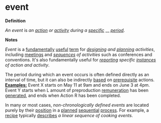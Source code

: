 # event

**Definition**

_An event_ is _an_ [_action_](https://github.com/gcassel/Modular-Organization-Terminology/blob/master/terms/act.md) _or_ [_activity_](https://github.com/gcassel/Modular-Organization-Terminology/blob/master/terms/activity.md) _during a_ [_specific_](https://github.com/gcassel/Modular-Organization-Terminology/blob/master/terms/specific.md) __ [_period_](https://github.com/gcassel/Modular-Organization-Terminology/blob/master/terms/period.md).

**Notes**

_Event_ is a [fundamentally](https://github.com/gcassel/Modular-Organization-Terminology/blob/master/terms/base.md) [useful](https://github.com/gcassel/Modular-Organization-Terminology/blob/master/terms/use.md) [term](https://github.com/gcassel/Modular-Organization-Terminology/blob/master/terms/term.md) for [_designing_](https://github.com/gcassel/Modular-Organization-Terminology/blob/master/terms/design.md) _and_ [_planning_](https://github.com/gcassel/Modular-Organization-Terminology/blob/master/terms/plan.md) _activities_, including [meetings](https://github.com/gcassel/Modular-Organization-Terminology/blob/master/terms/meet.md) and [_sequences_](https://github.com/gcassel/Modular-Organization-Terminology/blob/master/terms/sequence.md) _of activities_ such as conferences and conventions. It's also fundamentally useful for [_reporting_](https://github.com/gcassel/Modular-Organization-Terminology/blob/master/terms/report.md) _specific_ [_instances_](https://github.com/gcassel/Modular-Organization-Terminology/blob/master/terms/instance.md) _of action and activity_.

The period during which an event occurs is often defined directly as an interval of time, but it can also be indirectly [based](https://github.com/gcassel/Modular-Organization-Terminology/blob/master/terms/base.md) on [prerequisite](https://github.com/gcassel/Modular-Organization-Terminology/blob/master/terms/prerequisite.md) actions. [**Examples:**](https://github.com/gcassel/Modular-Organization-Terminology/blob/master/terms/example.md) Event X starts on May 11 at 9am and ends on June 3 at 4pm. Event Y starts when L amount of preproduction [remuneration](https://github.com/gcassel/Modular-Organization-Terminology/blob/master/terms/remunerate.md) has been [generated](https://github.com/gcassel/Modular-Organization-Terminology/blob/master/terms/create.md), and ends when Action R has been completed.

In many or most cases, _non-chronologically defined events_ are located purely by their [position](https://github.com/gcassel/Modular-Organization-Terminology/blob/master/terms/position.md) in a [planned](https://github.com/gcassel/Modular-Organization-Terminology/blob/master/terms/plan.md) [sequential](https://github.com/gcassel/Modular-Organization-Terminology/blob/master/terms/sequence.md) [process](https://github.com/gcassel/Modular-Organization-Terminology/blob/master/terms/process.md). For example, a [recipe](https://github.com/gcassel/Modular-Organization-Terminology/blob/master/terms/recipe.md) typically [describes](https://github.com/gcassel/Modular-Organization-Terminology/blob/master/terms/describe.md) _a linear sequence of cooking events_.
